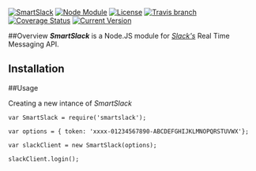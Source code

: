 [![SmartSlack](https://img.shields.io/badge/smart-slack-e61870.svg)](https://github.com/philliphenslee/smartslack)
[![Node Module](https://img.shields.io/badge/node.js-module-82bb22.svg)](https://github.com/philliphenslee/smartslack)
[![License](http://img.shields.io/badge/license-MIT-lightgrey.svg)](https://raw.githubusercontent.com/philliphenslee/smartslack/master/LICENSE)
[![Travis branch](https://img.shields.io/travis/philliphenslee/smartslack/master.svg)](https://travis-ci.org/philliphenslee/smartslack)
[![Coverage Status](https://coveralls.io/repos/philliphenslee/smartslack/badge.svg?branch=master&service=github)](https://coveralls.io/github/philliphenslee/smartslack?branch=master)
[![Current Version](https://img.shields.io/badge/version-0.2.0-blue.svg)](https://github.com/philliphenslee/smartslack)

##Overview
***SmartSlack*** is a Node.JS module for [*Slack's*](https://slack.com) Real Time Messaging API. 

## Installation

##Usage

Creating a new intance of *SmartSlack*

```
var SmartSlack = require('smartslack');

var options = { token: 'xxxx-01234567890-ABCDEFGHIJKLMNOPQRSTUVWX'};

var slackClient = new SmartSlack(options);

slackClient.login();

```


